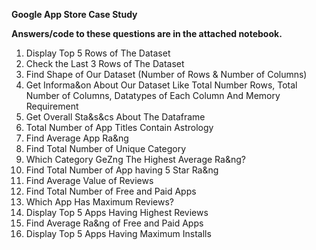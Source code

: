 **Google App Store Case Study**

**Answers/code to these questions are in the attached notebook.**

1. Display Top 5 Rows of The Dataset
2. Check the Last 3 Rows of The Dataset
3. Find Shape of Our Dataset (Number of Rows & Number of Columns)
4. Get Informa&on About Our Dataset Like Total Number Rows, Total Number of Columns, Datatypes of Each Column And Memory Requirement
5. Get Overall Sta&s&cs About The Dataframe
6. Total Number of App Titles Contain Astrology
7. Find Average App Ra&ng
8. Find Total Number of Unique Category
9. Which Category GeZng The Highest Average Ra&ng?
10. Find Total Number of App having 5 Star Ra&ng
11. Find Average Value of Reviews
12. Find Total Number of Free and Paid Apps
13. Which App Has Maximum Reviews?
14. Display Top 5 Apps Having Highest Reviews
15. Find Average Ra&ng of Free and Paid Apps
16. Display Top 5 Apps Having Maximum Installs
